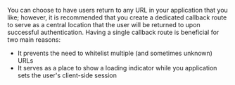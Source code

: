 You can choose to have users return to any URL in your application that you like; however, it is recommended that you create a dedicated callback route to serve as a central location that the user will be returned to upon successful authentication. Having a single callback route is beneficial for two main reasons:
* It prevents the need to whitelist multiple (and sometimes unknown) URLs
* It serves as a place to show a loading indicator while you application sets the user's client-side session
